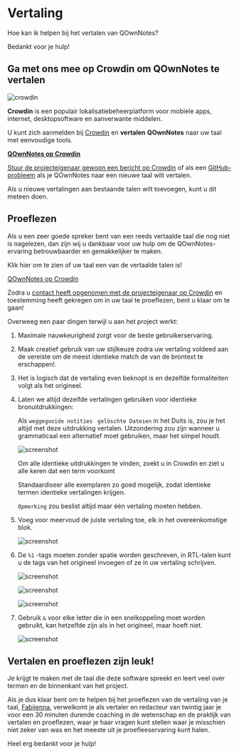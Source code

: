# Vertaling

Hoe kan ik helpen bij het vertalen van QOwnNotes?

Bedankt voor je hulp!

## Ga met ons mee op Crowdin om QOwnNotes te vertalen

![crowdin](/img/crowdin.png)

**Crowdin** is een populair lokalisatiebeheerplatform voor mobiele apps, internet, desktopsoftware en aanverwante middelen.

U kunt zich aanmelden bij [Crowdin](https://crowdin.com/project/qownnotes/invite) en **vertalen** **QOwnNotes** naar uw taal met eenvoudige tools.

**[QOwnNotes op Crowdin](https://crowdin.com/project/qownnotes/invite)**

[Stuur de projecteigenaar gewoon een bericht op Crowdin](https://crowdin.com/profile/pbek) of als een [GitHub-probleem](https://github.com/pbek/QOwnNotes/issues) als je QOwnNotes naar een nieuwe taal wilt vertalen.

Als u nieuwe vertalingen aan bestaande talen wilt toevoegen, kunt u dit meteen doen.

## Proeflezen

Als u een zeer goede spreker bent van een reeds vertaalde taal die nog niet is nagelezen, dan zijn wij u dankbaar voor uw hulp om de QOwnNotes-ervaring betrouwbaarder en gemakkelijker te maken.

Klik hier om te zien of uw taal een van de vertaalde talen is!

[QOwnNotes op Crowdin](https://translate.qownnotes.org/)

Zodra u [contact heeft opgenomen met de projecteigenaar op Crowdin](https://crowdin.com/profile/pbek) en toestemming heeft gekregen om in uw taal te proeflezen, bent u klaar om te gaan!

Overweeg een paar dingen terwijl u aan het project werkt:

1) Maximale nauwkeurigheid zorgt voor de beste gebruikerservaring.

2) Maak creatief gebruik van uw stijlkeuze zodra uw vertaling voldeed aan de vereiste om de meest identieke match de van de brontext te erschappen!.

3) Het is logisch dat de vertaling even beknopt is en dezelfde formaliteiten volgt als het origineel.

4) Laten we altijd dezelfde vertalingen gebruiken voor identieke bronuitdrukkingen:

   Als `weggegooide notities` ` gelöschte Dateien` in het Duits is, zou je het altijd met deze uitdrukking vertalen. Uitzondering zou zijn wanneer u grammaticaal een alternatief moet gebruiken, maar het simpel houdt.

   ![screenshot](/img/crowdin/screenshot-7.png)

   Om alle identieke uitdrukkingen te vinden, zoekt u in Crowdin en ziet u alle keren dat een term voorkomt

   Standaardiseer alle exemplaren zo goed mogelijk, zodat identieke termen identieke vertalingen krijgen.

   `Opmerking` zou beslist altijd maar één vertaling moeten hebben.

5) Voeg voor meervoud de juiste vertaling toe, elk in het overeenkomstige blok.

   ![screenshot](/img/crowdin/screenshot-4.png)

6) De `%1` -tags moeten zonder spatie worden geschreven, in RTL-talen kunt u de tags van het origineel invoegen of ze in uw vertaling schrijven.

   ![screenshot](/img/crowdin/screenshot-1.png)

   ![screenshot](/img/crowdin/screenshot-5.png)

   ![screenshot](/img/crowdin/screenshot-3.png)

7) Gebruik `&` voor elke letter die in een snelkoppeling moet worden gebruikt, kan hetzelfde zijn als in het origineel, maar hoeft niet.

   ![screenshot](/img/crowdin/screenshot-4.png)

## Vertalen en proeflezen zijn leuk!

Je krijgt te maken met de taal die deze software spreekt en leert veel over termen en de binnenkant van het project.

Als je dus klaar bent om te helpen bij het proeflezen van de vertaling van je taal, [Fabijenna](https://crowdin.com/profile/rawfreeamy), verwelkomt je als vertaler en redacteur van twintig jaar je voor een 30 minuten durende coaching in de wetenschap en de praktijk van vertalen en proeflezen, waar je haar vragen kunt stellen waar je misschien niet zeker van was en het meeste uit je proefleeservaring kunt halen.

Heel erg bedankt voor je hulp!
